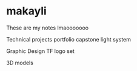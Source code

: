 # makayli

These are my notes lmaooooooo

Technical projects
portfolio
capstone
light system

Graphic Design
TF logo set

3D models
